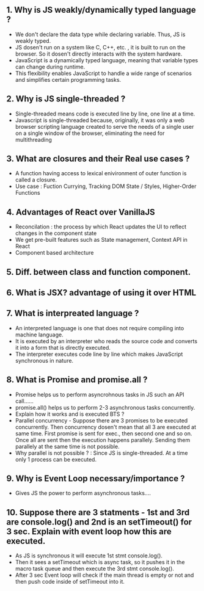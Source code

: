 ## 1. Why is JS weakly/dynamically typed language ?

- We don't declare the data type while declaring variable. Thus, JS is weakly typed.
- JS dosen't run on a system like C, C++, etc. , it is built to run on the browser. So it dosen't directly interacts with the system hardware.
- JavaScript is a dynamically typed language, meaning that variable types can change during runtime. 
- This flexibility enables JavaScript to handle a wide range of scenarios and simplifies certain programming tasks.

## 2. Why is JS single-threaded ?

- Single-threaded means code is executed line by line, one line at a time.
- Javascript is single-threaded because, originally, it was only a web browser scripting language created to serve the needs of a single user
 on a single window of the browser, eliminating the need for multithreading
 
 ## 3. What are closures and their Real use cases ?
 
 - A function having access to lexical enivironment of outer function is called a closure.
 - Use case : Fuction Currying, Tracking DOM State / Styles, Higher-Order Functions

## 4. Advantages of React over VanillaJS

- Reconcilation : the process by which React updates the UI to reflect changes in the component state
- We get pre-built features such as State management, Context API in React
- Component based architecture

## 5. Diff. between class and function component.

## 6. What is JSX? advantage of using it over HTML

## 7. What is interpreated language ?

- An interpreted language is one that does not require compiling into machine language. 
- It is executed by an interpreter who reads the source code and converts it into a form that is directly executed. 
- The interpreter executes code line by line which makes JavaScript synchronous in nature.

## 8. What is Promise and promise.all ?

- Promise helps us to perform asyncrohnous tasks in JS such an API call......
- promise.all() helps us to perform 2-3 asynchronous tasks concurrently.
- Explain how it works and is executed BTS ?
- Parallel concurrency - Suppose there are 3 promises to be executed concurrently. Then concurrency dosen't mean that all 3 are executed at same time. First promise is sent for exec., then second one and so on. Once all are sent then the execution happens parallely. Sending them parallely at the same time is not possible.
- Why parallel is not possible ? : Since JS is single-threaded. At a time only 1 process can be executed.

## 9. Why is Event Loop necessary/importance ?

- Gives JS the power to perform asynchronous tasks....

## 10. Suppose there are 3 statments - 1st and 3rd are console.log() and 2nd is an setTimeout() for 3 sec. Explain with event loop how this are executed.

- As JS is synchronous it will execute 1st stmt console.log().
- Then it sees a setTimeout which is async task, so it pushes it in the macro task queue and then execute the 3rd stmt console.log().
- After 3 sec Event loop will check if the main thread is empty or not and then push code inside of setTimeout into it.












#
